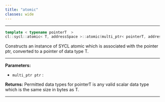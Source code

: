 ```yaml
---
title: "atomic"
classes: wide
---
```


---

```cpp
template < typename pointerT  >
cl::sycl::atomic< T, addressSpace >::atomic(multi_ptr< pointerT, addressSpace > ptr)
```


Constructs an instance of SYCL atomic which is associated with the pointer ptr, converted to a pointer of data type T.


---
**Parameters:**

 - `multi_ptr ptr`
:

**Returns:** Permitted data types for pointerT is any valid scalar data type which is the same size in bytes as T.

---
